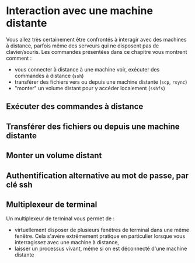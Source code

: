 # Interaction avec une machine distante

Vous allez très certainement être confrontés à interagir avec des machines à
distance, parfois même des serveurs qui ne disposent pas de clavier/souris. Les
commandes présentées dans ce chapitre vous montrent comment :

- vous connecter à distance à une machine voir, exécuter des commandes à
  distance (`ssh`)
- transférer des fichiers vers ou depuis une machine distante (`scp`, `rsync`)
- "monter" un volume distant pour y accéder localement (`sshfs`)

## Exécuter des commandes à distance

## Transférer des fichiers ou depuis une machine distante

## Monter un volume distant

## Authentification alternative au mot de passe, par clé ssh

## Multiplexeur de terminal 

Un multiplexeur de terminal vous permet de :

- virtuellement disposer de plusieurs fenêtres de terminal dans une même fenêtre. Cela s'avère extrêmement pratique en
particulier lorsque vous interragissez avec une machine à distance,
- laisser un processus vivant, même si on est déconnecté d'une machine distante
